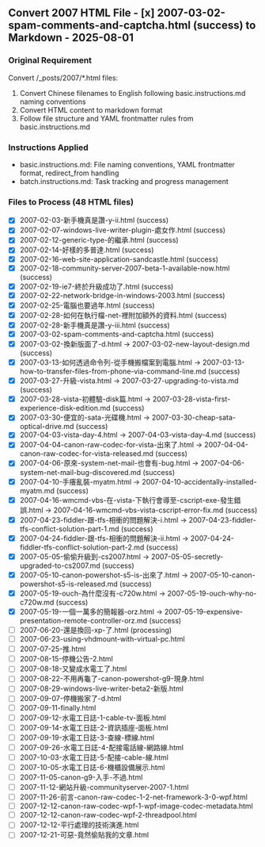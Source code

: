 ## Convert 2007 HTML File  - [x] 2007-03-02-spam-comments-and-captcha.html (success) to Markdown - 2025-08-01

### Original Requirement
Convert /_posts/2007/*.html files:
1. Convert Chinese filenames to English following basic.instructions.md naming conventions
2. Convert HTML content to markdown format
3. Follow file structure and YAML frontmatter rules from basic.instructions.md

### Instructions Applied
- basic.instructions.md: File naming conventions, YAML frontmatter format, redirect_from handling
- batch.instructions.md: Task tracking and progress management

### Files to Process (48 HTML files)

- [x] 2007-02-03-新手機真是讚-y-ii.html (success)
- [x] 2007-02-07-windows-live-writer-plugin-處女作.html (success)
- [x] 2007-02-12-generic-type-的繼承.html (success)
- [x] 2007-02-14-好樣的多普達.html (success)
- [x] 2007-02-16-web-site-application-sandcastle.html (success)
- [x] 2007-02-18-community-server-2007-beta-1-available-now.html (success)
- [x] 2007-02-19-ie7-終於升級成功了.html (success)
- [x] 2007-02-22-network-bridge-in-windows-2003.html (success)
- [x] 2007-02-25-電腦也要過年.html (success)
- [x] 2007-02-28-如何在執行檔-net-裡附加額外的資料.html (success)
- [x] 2007-02-28-新手機真是讚-y-iii.html (success)
- [x] 2007-03-02-spam-comments-and-captcha.html (success)
- [x] 2007-03-02-換新版面了-d.html → 2007-03-02-new-layout-design.md (success)
- [x] 2007-03-13-如何透過命令列-從手機搬檔案到電腦.html → 2007-03-13-how-to-transfer-files-from-phone-via-command-line.md (success)
- [x] 2007-03-27-升級-vista.html → 2007-03-27-upgrading-to-vista.md (success)
- [x] 2007-03-28-vista-初體驗-disk篇.html → 2007-03-28-vista-first-experience-disk-edition.md (success)
- [x] 2007-03-30-便宜的-sata-光碟機.html → 2007-03-30-cheap-sata-optical-drive.md (success)
- [x] 2007-04-03-vista-day-4.html → 2007-04-03-vista-day-4.md (success)
- [x] 2007-04-04-canon-raw-codec-for-vista-出來了.html → 2007-04-04-canon-raw-codec-for-vista-released.md (success)
- [x] 2007-04-06-原來-system-net-mail-也會有-bug.html → 2007-04-06-system-net-mail-bug-discovered.md (success)
- [x] 2007-04-10-手癢亂裝-myatm.html → 2007-04-10-accidentally-installed-myatm.md (success)
- [x] 2007-04-16-wmcmd-vbs-在-vista-下執行會導至-cscript-exe-發生錯誤.html → 2007-04-16-wmcmd-vbs-vista-cscript-error-fix.md (success)
- [x] 2007-04-23-fiddler-跟-tfs-相衝的問題解決-i.html → 2007-04-23-fiddler-tfs-conflict-solution-part-1.md (success)
- [x] 2007-04-24-fiddler-跟-tfs-相衝的問題解決-ii.html → 2007-04-24-fiddler-tfs-conflict-solution-part-2.md (success)
- [x] 2007-05-05-偷偷升級到-cs2007.html → 2007-05-05-secretly-upgraded-to-cs2007.md (success)
- [x] 2007-05-10-canon-powershot-s5-is-出來了.html → 2007-05-10-canon-powershot-s5-is-released.md (success)
- [x] 2007-05-19-ouch-為什麼沒有-c720w.html → 2007-05-19-ouch-why-no-c720w.md (success)
- [x] 2007-05-19-一個一萬多的簡報器-orz.html → 2007-05-19-expensive-presentation-remote-controller-orz.md (success)
- [ ] 2007-06-20-還是換回-xp-了.html (processing)
- [ ] 2007-06-23-using-vhdmount-with-virtual-pc.html
- [ ] 2007-07-25-推.html
- [ ] 2007-08-15-停機公告-2.html
- [ ] 2007-08-18-又變成水電工了.html
- [ ] 2007-08-22-不用再龜了-canon-powershot-g9-現身.html
- [ ] 2007-08-29-windows-live-writer-beta2-新版.html
- [ ] 2007-09-07-停機搬家了-d.html
- [ ] 2007-09-11-finally.html
- [ ] 2007-09-12-水電工日誌-1-cable-tv-面板.html
- [ ] 2007-09-14-水電工日誌-2-資訊插座-面板.html
- [ ] 2007-09-19-水電工日誌-3-查線-標線.html
- [ ] 2007-09-26-水電工日誌-4-配接電話線-網路線.html
- [ ] 2007-10-03-水電工日誌-5-配接-cable-線.html
- [ ] 2007-10-05-水電工日誌-6-機櫃設備展示.html
- [ ] 2007-11-05-canon-g9-入手-不過.html
- [ ] 2007-11-12-網站升級-communityserver-2007-1.html
- [ ] 2007-11-26-前言-canon-raw-codec-1-2-net-framework-3-0-wpf.html
- [ ] 2007-12-12-canon-raw-codec-wpf-1-wpf-image-codec-metadata.html
- [ ] 2007-12-12-canon-raw-codec-wpf-2-threadpool.html
- [ ] 2007-12-12-平行處理的技術演進.html
- [ ] 2007-12-21-可惡-竟然偷貼我的文章.html
